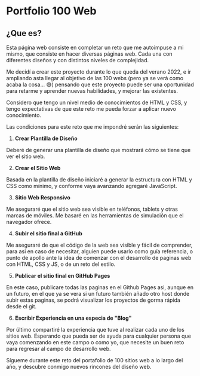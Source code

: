 # Portfolio 100 Web

## ¿Que es? 

Esta página web consiste en completar un reto que me autoimpuse a mi mismo, que consiste en hacer diversas páginas web.
Cada una con diferentes diseños y con distintos niveles de complejidad.

Me decidí a crear este proyecto durante lo que queda del verano 2022, e ir ampliando asta llegar al objetivo de las 100 webs (pero ya se verá como acaba la cosa... 😅) pensando que este proyecto puede ser una oportunidad para retarme y aprender nuevas habilidades, y mejorar las existentes.

Considero que tengo un nivel medio de conocimientos de HTML y CSS, y tengo expectativas de que este reto me pueda forzar a aplicar nuevo conocimiento.

Las condiciones para este reto que me impondré serán las siguientes:

1. **Crear Plantilla de Diseño**

Deberé de generar una plantilla de diseño que mostrará cómo se tiene que ver el sitio web.

2. **Crear el Sitio Web**

Basada en la plantilla de diseño iniciaré a generar la estructura con HTML y CSS como mínimo, y conforme vaya avanzando agregaré JavaScript.

3. **Sitio Web Responsivo**

Me aseguraré que el sitio web sea visible en teléfonos, tablets y otras marcas de móviles. Me basaré en las herramientas de simulación que el navegador ofrece.

4. **Subir el sitio final a GitHub**

Me aseguraré de que el código de la web sea visible y fácil de comprender, para asi en caso de necesitar, alguien puede usarlo como guía referencia, o punto de apollo ante la idea de comenzar con el desarrollo de paginas web con HTML, CSS y JS, o de un reto del estilo.

5. **Publicar el sitio final en GitHub Pages**

En este caso, publicare todas las paginas en el Github Pages asi, aunque en un futuro, en el que ya se vera si un futuro también añado otro host donde subir estas paginas, se podrá visualizar los proyectos de gorma rápida desde el git. 

6. **Escribir Experiencia en una especia de "Blog"**

Por último compartiré la experiencia que tuve al realizar cada uno de los sitios web. Esperando que pueda ser de ayuda para cualquier persona que vaya comenzando en este campo o como yo, que necesite un buen reto para regresar al campo de desarrollo web.

Sígueme durante este reto del portafolio de 100 sitios web a lo largo del año, y descubre conmigo nuevos rincones del diseño web.
